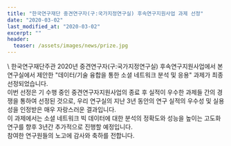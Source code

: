 ```yaml
---
title: "한국연구재단 중견연구자(구:국가지정연구실) 후속연구지원사업 과제 선정"
date: "2020-03-02"
last_modified_at: "2020-03-02"
excerpt: ""
header:
  teaser: /assets/images/news/prize.jpg
---
```

\\
한국연구재단주관 2020년 중견연구자(구:국가지정연구실) 후속연구지원사업에서 본 연구실에서 제안한 "데이터/기술 융합을 통한 소셜 네트워크 분석 및 응용" 과제가 최종 선정되었습니다.<br>이번 선정은 기 수행 중인 중견연구자지원사업의 종료 후 실적이 우수한 과제들 간의 경쟁을 통하여 선정된 것으로, 우리 연구실의 지난 3년 동안의 연구 실적의 우수성 및 실용성을 인정받은 매우 자랑스러운 결과입니다.<br>이 과제에서는 소셜 네트워크 빅 데이터에 대한 분석의 정확도와 성능을 높이는 고도화 연구를 향후 3년간 추가적으로 진행할 예정입니다.<br>참여한 연구원들의 노고에 감사와 축하를 전합니다.